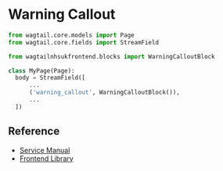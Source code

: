 # Warning Callout

```py
from wagtail.core.models import Page
from wagtail.core.fields import StreamField

from wagtailnhsukfrontend.blocks import WarningCalloutBlock

class MyPage(Page):
  body = StreamField([
      ...
      ('warning_callout', WarningCalloutBlock()),
      ...
  ])
```

## Reference

* [Service Manual](https://beta.nhs.uk/service-manual/styles-components-patterns/warning-callout)
* [Frontend Library](https://github.com/nhsuk/nhsuk-frontend/tree/master/packages/components/warning-callout)
